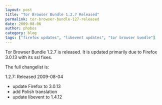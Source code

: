 ```yaml
---
layout: post
title: "Tor Browser Bundle 1.2.7 Released"
permalink: tor-browser-bundle-127-released
date: 2009-08-06
author: phobos
category: blog
tags: ["firefox updates", "libevent updates", "tor browser bundle"]
---
```


Tor Browser Bundle 1.2.7 is released. It is updated primarily due to Firefox 3.0.13 with its ssl fixes.

The full changelist is:

1.2.7: Released 2009-08-04

- update Firefox to 3.0.13
- add Polish translation
- update libevent to 1.4.12


